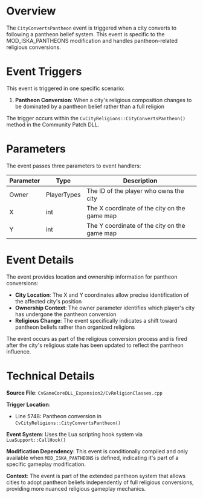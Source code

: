 # Overview

The `CityConvertsPantheon` event is triggered when a city converts to following a pantheon belief system. This event is specific to the MOD_ISKA_PANTHEONS modification and handles pantheon-related religious conversions.

# Event Triggers

This event is triggered in one specific scenario:

1. **Pantheon Conversion**: When a city's religious composition changes to be dominated by a pantheon belief rather than a full religion

The trigger occurs within the `CvCityReligions::CityConvertsPantheon()` method in the Community Patch DLL.

# Parameters

The event passes three parameters to event handlers:

| Parameter | Type | Description |
|-----------|------|-------------|
| Owner | PlayerTypes | The ID of the player who owns the city |
| X | int | The X coordinate of the city on the game map |
| Y | int | The Y coordinate of the city on the game map |

# Event Details

The event provides location and ownership information for pantheon conversions:

- **City Location**: The X and Y coordinates allow precise identification of the affected city's position
- **Ownership Context**: The owner parameter identifies which player's city has undergone the pantheon conversion
- **Religious Change**: The event specifically indicates a shift toward pantheon beliefs rather than organized religions

The event occurs as part of the religious conversion process and is fired after the city's religious state has been updated to reflect the pantheon influence.

# Technical Details

**Source File**: `CvGameCoreDLL_Expansion2/CvReligionClasses.cpp`

**Trigger Location**:
- Line 5748: Pantheon conversion in `CvCityReligions::CityConvertsPantheon()`

**Event System**: Uses the Lua scripting hook system via `LuaSupport::CallHook()`

**Modification Dependency**: This event is conditionally compiled and only available when `MOD_ISKA_PANTHEONS` is defined, indicating it's part of a specific gameplay modification.

**Context**: The event is part of the extended pantheon system that allows cities to adopt pantheon beliefs independently of full religious conversions, providing more nuanced religious gameplay mechanics.